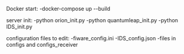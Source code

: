 


Docker start:
-docker-compose up --build




server init:
-python orion_init.py
-python quantumleap_init.py
-python IDS_init.py

configuration files to edit:
-fiware_config.ini
-IDS_config.json
-files in configs and configs_receiver
